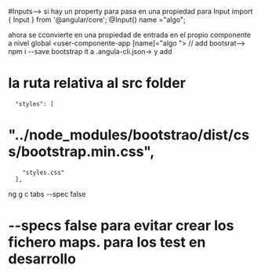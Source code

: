 #Inputs-->
si hay un property para pasa en una propiedad para Input
import { Input } from '@angular/core';
@Input()  name ="algo";

ahora se cconvierte en una propiedad de entrada en el propio componente a nivel global
<user-componente-app  [name]="algo "><user-componente-app>
//
add bootsrat-->
npm i --save bootstrap
it a .angula-cli.json-> y add  
# la ruta relativa al src folder
      "styles": [
#        "../node_modules/bootstrao/dist/css/bootstrap.min.css",
        "styles.css"
      ],



ng g c tabs --spec false
# --specs false  para evitar crear los fichero maps. para los test en desarrollo  

 